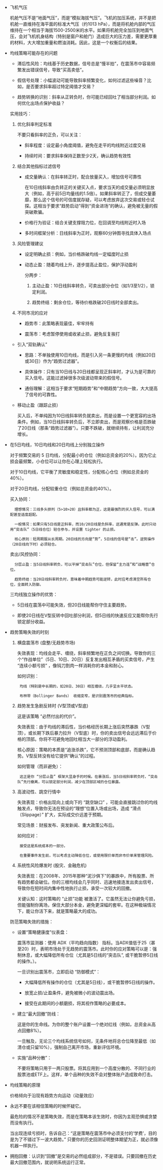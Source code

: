 * 飞机气压

    机舱气压不是“地面气压”，而是“模拟海拔气压”。飞机的加压系统，并不是把机舱一直维持在海平面的标准大气压（约1013 hPa），而是将机舱内部的气压维持在一个相当于海拔1500-2500米的水平。如果将机舱完全加压到地面气压，会对飞机机身结构（特别是窗户和舱门）造成巨大的压力差，需要更厚重的材料，大大增加重量和燃油消耗。因此，这是一个权衡后的结果。

* 均线策略可能存在的问题

    * 滞后性风险：均线基于历史数据，信号总是“慢半拍”，在震荡市中容易频繁发出错误信号，导致“买高卖低”。

    * 假信号处理：小幅波动可能导致斜率频繁变化，如何过滤这些噪音？比如，是否要求斜率超过特定阈值才交易？

    * 趋势转换的识别：斜率从正转负时，你可能已经回吐了相当部分利润。如何优化出场点保护收益？

    实用技巧：

    1. 优化斜率判定标准

        不要只看斜率的正负，可以关注：

        * 斜率程度：设定最小角度阈值，避免在走平的均线附近过度交易

        * 持续时间：要求斜率保持正数至少2天，确认趋势有效性

    2. 结合其他指标过滤信号

        * 成交量确认：在斜率转正时，配合放量买入，增加信号可靠性

            在10日线斜率由负转正的关键买入点，要求当天的成交量必须明显放大（例如，高于前5日均量线的1.5倍）。如果斜率转正了，但成交量萎靡，那么这个信号的可信度就存疑，可以考虑放弃这次交易或轻仓试探。这相当于要求“趋势启动”得到“资金进场”的确认，避免被无量的假突破欺骗。

        * 价格行为验证：结合关键支撑阻力位，在回调至均线附近时入场

        * 多时间框架分析：日线斜率为正时，观察60分钟图寻找具体入场点

    3. 风险管理建议

        * 设定明确止损：例如，当价格跌破均线一定幅度时止损

        * 动态止盈：随着均线上升，逐步提高止盈位，保护浮动盈利

            分两步：

            1. 主动止盈：10日线斜率转负，可卖出部分仓位（如1/3至1/2），锁定利润。

            2. 趋势终结：剩余仓位，等待价格跌破20日线时全部卖出。

    4. 不同市况的应对

        * 趋势市：此策略表现最佳，牢牢持有

        * 震荡市：考虑暂停使用或收紧止损，避免反复挨打

    * 引入“双轨确认”

        * 思路：不单独使用10日均线，而是引入另一条更慢的均线（例如20日或30日）作为“趋势过滤器”。

        * 具体操作：只有当10日线与20日线都呈现正斜率时，才认为是可靠的买入信号。这能过滤掉很多次级波动带来的假信号。

        * 通俗理解：这相当于要求“短期趋势”和“中期趋势”方向一致，大大提高了信号的可靠性。

    * 移动止盈（跟踪止损）

        买入后，不单纯因为10日线斜率转负就卖出，而是设置一个更宽容的出场条件。例如，当10日线斜率转负后，不立即卖出，而是观察价格是否跌破了20日线（那条“趋势过滤器”）。只要不跌破，就继续持有，让利润充分增长。

* 在5日均线，10日均线和20日均线上分别独立操作

    对于频繁交易的 5 日均线，分配最小的仓位（例如总资金的20%）。因为它止损会最频繁，小仓位可以让你在心理上轻松执行。

    对于10日均线，它平衡了灵敏度和稳定性，分配核心仓位（例如总资金的40%）。

    对于20日均线，分配较重仓位（例如总资金的40%）。

    买入协同：

        理想情况：三线多头排列（5>10>20）且斜率都为正，这是最强烈的买入信号，可以满配甚至适度超配。

        一般情况：如果只有5日线是正斜率，而10/20日线是负斜率，这通常是反弹。此时只动用“突击队”（5日线仓位）轻仓参与，并设置 tighter 的止损。

        核心原则：短周期服从长周期。20日线的方向是“势”，5日线的信号是“击”。逆势操作（20日线向下时）必须轻仓。

    卖出/风控协同：

        分层止盈：当5日线斜率转负，可以平掉“突击队”仓位，但保留“主力连”和“战略营”仓位。

        趋势终结：当20日线斜率转负时，意味着中期趋势可能逆转，此时应考虑清空所有仓位，全面转入防御。

    三均线独立操作的优势：

    * 5日线在震荡中可能失效，但20日线能帮你守住主要趋势。

    * 即使20日线在V型反转中回吐部分利润，但5日线的快速反应又能帮你先行锁定部分收益。

* 趋势策略失效的时刻

    1. 横盘震荡市 (盘整/无趋势市场)

        失效表现：均线会走平、缠绕，斜率频繁地在正负之间切换。导致你的三个“作战单位”（5日、10日、20日）反复发出相互矛盾的买卖信号，产生 “连续小额亏损” ，像钝刀割肉一样消耗你的本金和耐心。

        如何识别：

            均线（特别是中长期的，如20日、30日）相互缠绕，几乎呈水平状态。

            布林带（Bollinger Bands） 收缩变窄，是识别震荡市的经典指标。

    1. 趋势发生急剧反转时 (V型顶或V型底)

        这是该策略 “必然付出的代价”。

        失效表现：由于均线的滞后性，当价格经历长期上涨后突然暴跌（V型顶），或长期下跌后暴力拉升（V型底）时，你的卖出信号会远远滞后于价格的顶部。你将不可避免地回吐相当大一部分的浮动盈利。

        核心原因：策略的本质是“追涨杀跌”，它不预测顶部和底部，而是确认趋势。V型反转没有给它提供“确认”的过程。

        如何管理（而非避免）：

            这正是你 “分层止盈” 框架大显身手的时候。在暴涨后，当5日线斜率转负时，“突击队”先行撤离，可以锁定部分利润，减少在顶部区域的仓位暴露。

    1. 高波动性、跳空行情中

        失效表现：价格出现向上或向下的 “跳空缺口” ，可能会直接跳过你的均线触发点，导致你无法在预设的“理想”位置入场或出场，造成 “滑点（Slippage）” 扩大，实际成交价远差于预期。

        常见场景：财报发布、突发新闻、重大政策公布后。

        如何应对：

            接受这是系统成本的一部分。

            在重要事件发生前，可以考虑主动降低仓位，或使用限价单而非市价单来管理风险。

    1. 系统性风险爆发时 (股灾、金融危机)

        失效表现：在2008年、2015年那种“泥沙俱下”的暴跌中，所有股票、所有趋势都会破位。你的三根均线会几乎同时、迅速地接连发出卖出信号，导致你在短时间内集中性地执行止损，承受一次较大的回撤。

        关键认知：这时策略的 “止损”功能 被激活了。它虽然无法让你避免亏损，但能强制你离场，保住大部分本金，避免更深幅的套牢。在这种极端情况下，能让你活下来，就是策略最大的成功。

    防范策略失效的措施：

    * 设置“策略健康度”仪表盘：

        震荡市监测器：使用 ADX（平均趋向指数） 指标。当ADX值低于25（甚至20）时，表明市场处于无趋势的震荡市。此时你的应对策略可以是：强制休息，或大幅降低所有仓位（尤其是5日线的“突击队”, 或干脆暂停5日线的操作。）。

        一旦识别出震荡市，立即启动 “防御模式”：

        * 大幅降低所有操作的仓位（尤其是5日线），或干脆暂停5日线的操作。

        * 放宽止损/止盈条件，避免被微小的波动震出场。

        * 接受在此期间的小额磨损，将其视作策略的必要成本。

    * 建立“最大回撤”防线：

        这是你的生命线。为你的整个账户设置一个绝对红线（例如，总资金从高点回撤8%）。

        一旦触及，无论三个均线系统信号如何，无条件地将总仓位降至最低（如清仓或只留10%），强制自己离开市场，重新评估环境。

    * 实施“品种分散”：

        不要将策略只用于一两只股票。将其应用到一个高度分散的、不同行业的股票池或ETF上。这样，单个品种的失效不会对整体账户造成致命打击。

* 均线策略的原理

    价格倾向于沿现有趋势方向运动（动量效应）

* 永远不要在该相信策略的时候怀疑它。

    最危险的情况不是策略失效，而是在策略本该生效时，你因为主观恐惧或贪婪而没有执行。

    当出现连续亏损时，告诉自己：“这是策略在震荡市中必须支付的‘学费’，目的是为了不错过下一波大趋势。” 只要你的历史回测证明整体期望为正，就必须像机器一样执行。

* 拥抱回撤：认识到“回撤”是交易的必然组成部分，不是错误。只要回撤在历史最大回撤范围内，就说明系统运行正常。
